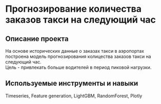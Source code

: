 # Прогнозирование количества заказов такси на следующий час

## Описание проекта 
На основе исторических данные о заказах такси в аэропортах построена модель прогнозирования колицества заказов такси на следующий час.  
Цель - привлекать больше водителей в период пиковой нагрузки.

## Используемые инструменты и навыки
Timeseries, Feature generation, LightGBM, RandomForest, Plotly


